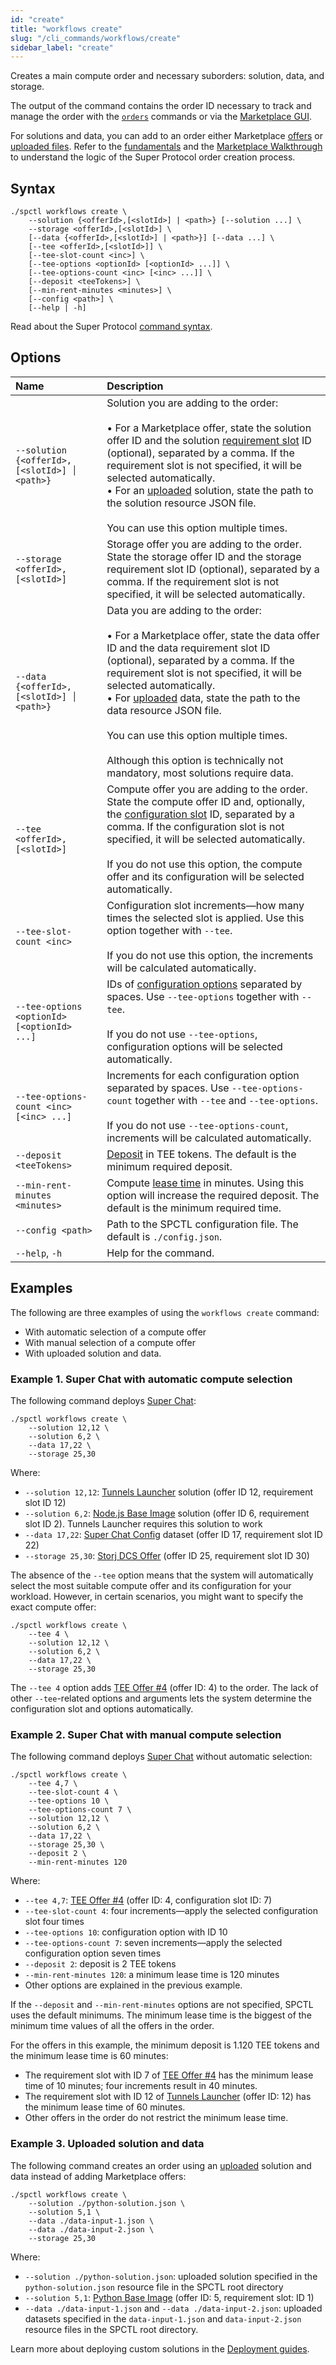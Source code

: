 ```yaml
---
id: "create"
title: "workflows create"
slug: "/cli_commands/workflows/create"
sidebar_label: "create"
---
```


Creates a main compute order and necessary suborders: solution, data, and storage.

The output of the command contains the order ID necessary to track and manage the order with the [`orders`](/cli/cli_commands/orders) commands or via the [Marketplace GUI](/developers/marketplace/).

For solutions and data, you can add to an order either Marketplace [offers](/fundamentals/offers) or [uploaded files](/cli/cli_commands/files/upload). Refer to the [fundamentals](/fundamentals) and the [Marketplace Walkthrough](/developers/marketplace/walkthrough/) to understand the logic of the Super Protocol order creation process.

## Syntax

```
./spctl workflows create \
    --solution {<offerId>,[<slotId>] | <path>} [--solution ...] \
    --storage <offerId>,[<slotId>] \
    [--data {<offerId>,[<slotId>] | <path>}] [--data ...] \
    [--tee <offerId>,[<slotId>]] \
    [--tee-slot-count <inc>] \
    [--tee-options <optionId> [<optionId> ...]] \
    [--tee-options-count <inc> [<inc> ...]] \
    [--deposit <teeTokens>] \
    [--min-rent-minutes <minutes>] \
    [--config <path>] \
    [--help | -h]
```

Read about the Super Protocol [command syntax](/cli/cli_commands#command-syntax).

## Options

| <div style={{width:375}}>**Name**</div> | **Description** |
| :- | :- |
| `--solution {<offerId>,[<slotId>] │ <path>}` | Solution you are adding to the order: <br/><br/>• For a Marketplace offer, state the solution offer ID and the solution [requirement slot](/fundamentals/slots#requirements) ID (optional), separated by a comma. If the requirement slot is not specified, it will be selected automatically.<br/>• For an [uploaded](/cli/cli_commands/files/upload) solution, state the path to the solution resource JSON file.<br/><br/>You can use this option multiple times. |
| `--storage <offerId>,[<slotId>]` | Storage offer you are adding to the order. State the storage offer ID and the storage requirement slot ID (optional), separated by a comma. If the requirement slot is not specified, it will be selected automatically. |
| `--data {<offerId>,[<slotId>] │ <path>}` | Data you are adding to the order: <br/><br/>• For a Marketplace offer, state the data offer ID and the data requirement slot ID (optional), separated by a comma. If the requirement slot is not specified, it will be selected automatically.<br/>• For [uploaded](/cli/cli_commands/files/upload) data, state the path to the data resource JSON file. <br/><br/>You can use this option multiple times. <br/><br/>Although this option is technically not mandatory, most solutions require data. |
| `--tee <offerId>,[<slotId>]` | Compute offer you are adding to the order. State the compute offer ID and, optionally, the [configuration slot](/fundamentals/slots#configuration) ID, separated by a comma. If the configuration slot is not specified, it will be selected automatically. <br/><br/>If you do not use this option, the compute offer and its configuration will be selected automatically. |
| `--tee-slot-count <inc>` | Configuration slot increments—how many times the selected slot is applied. Use this option together with `--tee`. <br/><br/>If you do not use this option, the increments will be calculated automatically. |
| `--tee-options <optionId> [<optionId> ...]` | IDs of [configuration options](/fundamentals/slots#configuration) separated by spaces. Use `--tee-options` together with `--tee`. <br/><br/>If you do not use `--tee-options`, configuration options will be selected automatically. |
| `--tee-options-count <inc> [<inc> ...]` | Increments for each configuration option separated by spaces. Use `--tee-options-count` together with `--tee` and `--tee-options`. <br/><br/>If you do not use `--tee-options-count`, increments will be calculated automatically. |
| `--deposit <teeTokens>` | [Deposit](/fundamentals/orders#lease-deposit-and-balance) in TEE tokens. The default is the minimum required deposit. |
| `--min-rent-minutes <minutes>` | Compute [lease time](/fundamentals/orders#lease-deposit-and-balance) in minutes. Using this option will increase the required deposit. The default is the minimum required time. |
| `--config <path>` | Path to the SPCTL configuration file. The default is `./config.json`. |
| `--help`, `-h` | Help for the command. |

## Examples

The following are three examples of using the `workflows create` command:

- With automatic selection of a compute offer
- With manual selection of a compute offer
- With uploaded solution and data.

### Example 1. Super Chat with automatic compute selection

The following command deploys [Super Chat](/developers/offers/superchat):

```
./spctl workflows create \
    --solution 12,12 \
    --solution 6,2 \
    --data 17,22 \
    --storage 25,30
```

Where:

- `--solution 12,12`: [Tunnels Launcher](https://marketplace.superprotocol.com/solutions?offer=offerId%3D12) solution (offer ID 12, requirement slot ID 12)
- `--solution 6,2`: [Node.js Base Image](https://marketplace.superprotocol.com/?offer=offerId%3D6) solution (offer ID 6, requirement slot ID 2). Tunnels Launcher requires this solution to work
- `--data 17,22`: [Super Chat Config](https://marketplace.superprotocol.com/data?offer=offerId%3D17) dataset (offer ID 17, requirement slot ID 22)
- `--storage 25,30`: [Storj DCS Offer](https://marketplace.superprotocol.com/storage?offer=offerId%3D25) (offer ID 25, requirement slot ID 30)

The absence of the `--tee` option means that the system will automatically select the most suitable compute offer and its configuration for your workload. However, in certain scenarios, you might want to specify the exact compute offer:

```
./spctl workflows create \
    --tee 4 \
    --solution 12,12 \
    --solution 6,2 \
    --data 17,22 \
    --storage 25,30
```

The `--tee 4` option adds [TEE Offer #4](https://marketplace.superprotocol.com/compute?offer=offerId%3D4) (offer ID: 4) to the order. The lack of other `--tee`-related options and arguments lets the system determine the configuration slot and options automatically.

### Example 2. Super Chat with manual compute selection

The following command deploys [Super Chat](/developers/offers/superchat) without automatic selection:

```
./spctl workflows create \
    --tee 4,7 \
    --tee-slot-count 4 \
    --tee-options 10 \
    --tee-options-count 7 \
    --solution 12,12 \
    --solution 6,2 \
    --data 17,22 \
    --storage 25,30 \
    --deposit 2 \
    --min-rent-minutes 120
```

Where:

- `--tee 4,7`: [TEE Offer #4](https://marketplace.superprotocol.com/compute?offer=offerId%3D4) (offer ID: 4, configuration slot ID: 7)
- `--tee-slot-count 4`: four increments—apply the selected configuration slot four times
- `--tee-options 10`: configuration option with ID 10
- `--tee-options-count 7`: seven increments—apply the selected configuration option seven times
- `--deposit 2`: deposit is 2 TEE tokens
- `--min-rent-minutes 120`: a minimum lease time is 120 minutes
- Other options are explained in the previous example.

If the `--deposit` and `--min-rent-minutes` options are not specified, SPCTL uses the default minimums. The minimum lease time is the biggest of the minimum time values of all the offers in the order.

For the offers in this example, the minimum deposit is 1.120 TEE tokens and the minimum lease time is 60 minutes:

- The requirement slot with ID 7 of [TEE Offer #4](https://marketplace.superprotocol.com/compute?offer=offerId%3D4) has the minimum lease time of 10 minutes; four increments result in 40 minutes.
- The requirement slot with ID 12 of [Tunnels Launcher](https://marketplace.superprotocol.com/solutions?offer=offerId%3D12) (offer ID: 12) has the minimum lease time of 60 minutes.
- Other offers in the order do not restrict the minimum lease time.

### Example 3. Uploaded solution and data

The following command creates an order using an [uploaded](/cli/cli_commands/files/upload) solution and data instead of adding Marketplace offers:

```
./spctl workflows create \
    --solution ./python-solution.json \
    --solution 5,1 \
    --data ./data-input-1.json \
    --data ./data-input-2.json \
    --storage 25,30
```

Where:

- `--solution ./python-solution.json`: uploaded solution specified in the `python-solution.json` resource file in the SPCTL root directory
- `--solution 5,1`: [Python Base Image](https://marketplace.superprotocol.com/solutions?offer=offerId%3D5) (offer ID: 5, requirement slot: ID 1)
- `--data ./data-input-1.json` and `--data ./data-input-2.json`: uploaded datasets specified in the `data-input-1.json` and `data-input-2.json` resource files in the SPCTL root directory.

Learn more about deploying custom solutions in the [Deployment guides](/developers/deployment_guides).
